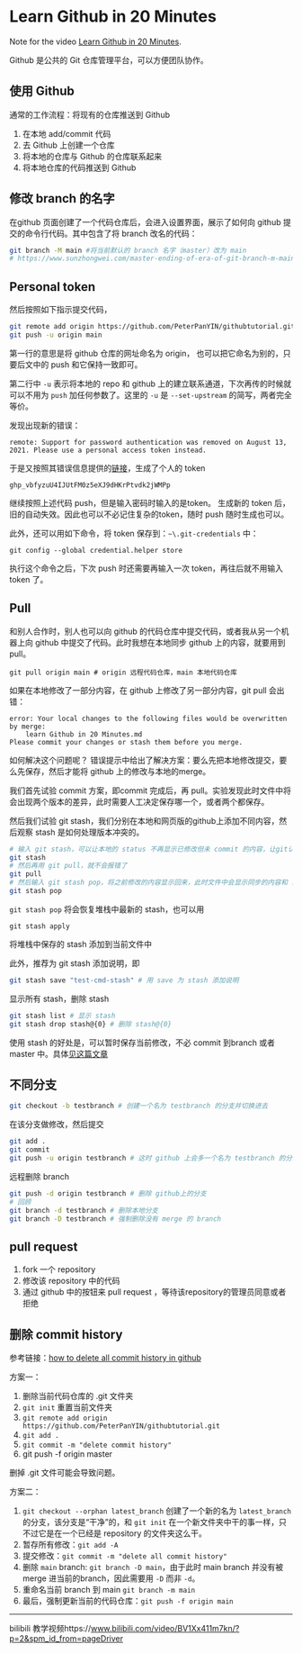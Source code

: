 # Learn Github in 20 Minutes
Note for the video [Learn Github in 20 Minutes](https://www.youtube.com/watch?v=nhNq2kIvi9s).

Github 是公共的 Git 仓库管理平台，可以方便团队协作。

## 使用 Github
通常的工作流程：将现有的仓库推送到 Github
1. 在本地 add/commit 代码
2. 去 Github 上创建一个仓库
3. 将本地的仓库与 Github 的仓库联系起来
4. 将本地仓库的代码推送到 Github

## 修改 branch 的名字
在github 页面创建了一个代码仓库后，会进入设置界面，展示了如何向 github 提交的命令行代码。其中包含了将 branch 改名的代码：
```bash
git branch -M main #将当前默认的 branch 名字（master）改为 main
# https://www.sunzhongwei.com/master-ending-of-era-of-git-branch-m-main
```
## Personal token
然后按照如下指示提交代码，

```bash
git remote add origin https://github.com/PeterPanYIN/githubtutorial.git
git push -u origin main
```
第一行的意思是将 github 仓库的网址命名为 origin， 也可以把它命名为别的，只要后文中的 push 和它保持一致即可。

第二行中 `-u` 表示将本地的 repo 和 github 上的建立联系通道，下次再传的时候就可以不用为 `push` 加任何参数了。这里的 `-u` 是 `--set-upstream` 的简写，两者完全等价。

发现出现新的错误：
```
remote: Support for password authentication was removed on August 13, 2021. Please use a personal access token instead. 
```
于是又按照其错误信息提供的[链接](https://github.blog/2020-12-15-token-authentication-requirements-for-git-operations/)，生成了个人的 token

```
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
```
继续按照上述代码 push，但是输入密码时输入的是token。
生成新的 token 后，旧的自动失效。因此也可以不必记住复杂的token，随时 push 随时生成也可以。

此外，还可以用如下命令，将 token 保存到：`~\.git-credentials` 中：
```
git config --global credential.helper store
```
执行这个命令之后，下次 push 时还需要再输入一次 token，再往后就不用输入 token 了。

## Pull
和别人合作时，别人也可以向 github 的代码仓库中提交代码，或者我从另一个机器上向 github 中提交了代码。此时我想在本地同步 github 上的内容，就要用到 pull。
```
git pull origin main # origin 远程代码仓库，main 本地代码仓库
```

如果在本地修改了一部分内容，在 github 上修改了另一部分内容，git pull 会出错：
```
error: Your local changes to the following files would be overwritten by merge:
	learn Github in 20 Minutes.md
Please commit your changes or stash them before you merge.
```
如何解决这个问题呢？
错误提示中给出了解决方案：要么先把本地修改提交，要么先保存，然后才能将 github 上的修改与本地的merge。

我们首先试验 commit 方案，即commit 完成后，再 pull。实验发现此时文件中将会出现两个版本的差异，此时需要人工决定保存哪一个，或者两个都保存。


然后我们试验 git stash，我们分别在本地和网页版的github上添加不同内容，然后观察 stash 是如何处理版本冲突的。

```bash
# 输入 git stash，可以让本地的 status 不再显示已修改但未 commit 的内容，让git认为本地版本已经 commit 过了
git stash 
# 然后再用 git pull，就不会报错了
git pull
# 然后输入 git stash pop，将之前修改的内容显示回来，此时文件中会显示同步的内容和 stash 的内容的差异，和 merge collision 差不多，需要手工修改决定保留哪个，或者都保留
git stash pop
```
`git stash pop` 将会恢复堆栈中最新的 stash，也可以用
```
git stash apply
```
将堆栈中保存的 stash 添加到当前文件中

此外，推荐为 git stash 添加说明，即 
```bash
git stash save "test-cmd-stash" # 用 save 为 stash 添加说明
```
显示所有 stash，删除 stash
```bash
git stash list # 显示 stash
git stash drop stash@{0} # 删除 stash@{0}

```

使用 stash 的好处是，可以暂时保存当前修改，不必 commit 到branch 或者 master 中。具体[见这篇文章](https://www.cnblogs.com/tocy/p/git-stash-reference.html)

## 不同分支

```bash
git checkout -b testbranch # 创建一个名为 testbranch 的分支并切换进去
``` 
在该分支做修改，然后提交
```bash
git add .
git commit
git push -u origin testbranch # 这时 github 上会多一个名为 testbranch 的分支
```

远程删除 branch
```bash
git push -d origin testbranch # 删除 github上的分支
# 回顾
git branch -d testbranch # 删除本地分支
git branch -D testbranch # 强制删除没有 merge 的 branch
```
## pull request
1. fork 一个 repository
2. 修改该 repository 中的代码
3. 通过 github 中的按钮来 pull request ，等待该repository的管理员同意或者拒绝



## 删除 commit history
参考链接：[how to delete all commit history in github](https://stackoverflow.com/questions/13716658/how-to-delete-all-commit-history-in-github)

方案一：
1. 删除当前代码仓库的 .git 文件夹
2. `git init` 重置当前文件夹
3. `git remote add origin https://github.com/PeterPanYIN/githubtutorial.git`
4. `git add .`
5. `git commit -m "delete commit history"`
6. git push -f origin master

删掉 .git 文件可能会导致问题。

方案二：
1. `git checkout --orphan latest_branch` 创建了一个新的名为 `latest_branch` 的分支，该分支是“干净”的，和 `git init` 在一个新文件夹中干的事一样，只不过它是在一个已经是 repository 的文件夹这么干。
2. 暂存所有修改：`git add -A`
3. 提交修改：`git commit -m "delete all commit history" `
4. 删除 `main` branch: `git branch -D main`，由于此时 main branch 并没有被 merge 进当前的branch，因此需要用 `-D` 而非 `-d`。
5. 重命名当前 branch 到 main `git branch -m main` 
6. 最后，强制更新当前的代码仓库：`git push -f origin main`



---

bilibili 教学视频https://www.bilibili.com/video/BV1Xx411m7kn/?p=2&spm_id_from=pageDriver

